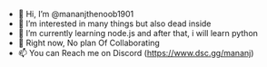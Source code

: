 - 👋 Hi, I’m @mananjthenoob1901
- 👀 I’m interested in many things but also dead inside
- 🌱 I’m currently learning node.js and after that, i will learn python
- 💞️ Right now, No plan Of Collaborating
- 📫 You can Reach me on Discord (https://www.dsc.gg/mananj)

<!---
mananjthenoob1901/mananjthenoob1901 is a ✨ special ✨ repository because its `README.md` (this file) appears on your GitHub profile.
You can click the Preview link to take a look at your changes.
--->
